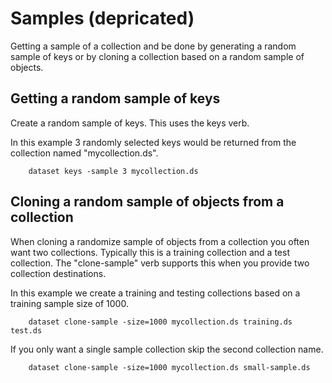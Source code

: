 Samples (depricated)
====================

Getting a sample of a collection and be done by generating
a random sample of keys or by cloning a collection based on
a random sample of objects.

Getting a random sample of keys
-------------------------------

Create a random sample of keys. This uses the keys verb.

In this example 3 randomly selected keys would be returned 
from the collection named "mycollection.ds".

```shell
    dataset keys -sample 3 mycollection.ds
```

Cloning a random sample of objects from a collection
----------------------------------------------------

When cloning a randomize sample of objects from a collection
you often want two collections. Typically this is a training 
collection and a test collection. The "clone-sample" verb
supports this when you provide two collection destinations.

In this example we create a training and testing collections 
based on a training sample size of 1000.

```shell
    dataset clone-sample -size=1000 mycollection.ds training.ds test.ds
```

If you only want a single sample collection skip the second collection
name.

```shell
    dataset clone-sample -size=1000 mycollection.ds small-sample.ds
```
